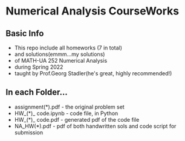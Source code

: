 # Numerical Analysis CourseWorks


## Basic Info

* This repo include all homeworks (7 in total)
* and solutions(emmm...my solutions)
* of MATH-UA 252 Numerical Analysis
* during Spring 2022
* taught by Prof.Georg Stadler(he's great, highly recommended!)


## In each Folder...
* assignment(*).pdf - the original problem set
* HW_(*)_ code.ipynb - code file, in Python
* HW_(*)_ code.pdf - generated pdf of the code file
* NA_HW(*).pdf - pdf of both handwritten sols and code script for submission
